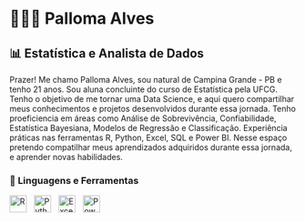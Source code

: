 # 👩🏻‍💻 Palloma Alves

## 📊 Estatística e Analista de Dados 

Prazer! Me chamo Palloma Alves, sou natural de Campina Grande - PB e tenho 21 anos. Sou aluna concluinte do curso de Estatística pela UFCG. Tenho o objetivo de me tornar uma Data Science, e aqui quero compartilhar meus conhecimentos e projetos desenvolvidos durante essa jornada. Tenho proeficiencia em áreas como Análise de Sobrevivência, Confiabilidade, Estatística Bayesiana, Modelos de Regressão e Classificação. Experiência práticas nas ferramentas R, Python, Excel, SQL e Power BI. Nesse espaço pretendo compatilhar meus aprendizados adquiridos durante essa jornada, e aprender novas habilidades.

### 🔧 Linguagens e Ferramentas

<img 
    align="left" 
    alt="R"
    title="R" 
    width="30px" 
    style="padding-right: 10px;" 
    src="https://upload.wikimedia.org/wikipedia/commons/1/1b/R_logo.svg" 
/>
<img 
    align="left" 
    alt="Python" 
    title="Python"
    width="30px" 
    style="padding-right: 10px;" 
    src="https://cdn.jsdelivr.net/gh/devicons/devicon@latest/icons/python/python-original.svg" 
/>
<img 
    align="left" 
    alt="Excel" 
    title="Excel"
    width="30px" 
    style="padding-right: 10px;" 
    src="https://upload.wikimedia.org/wikipedia/commons/thumb/7/73/Microsoft_Excel_2013-2019_logo.svg/587px-Microsoft_Excel_2013-2019_logo.svg.png" 
/>

<img 
    align="left" 
    alt="Power BI" 
    title="Power BI"
    width="30px" 
    style="padding-right: 10px;" 
    src="https://upload.wikimedia.org/wikipedia/commons/thumb/c/cf/New_Power_BI_Logo.svg/1200px-New_Power_BI_Logo.svg.png" 
/>

